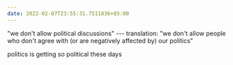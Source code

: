 ```yaml
---
date: 2022-02-07T23:55:31.7511836+03:00
---
```


"we don't allow political discussions" --- translation: "we don't allow people
who don't agree with (or are negatively affected by) our politics"

politics is getting so political these days
